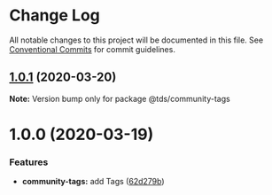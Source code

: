 # Change Log

All notable changes to this project will be documented in this file.
See [Conventional Commits](https://conventionalcommits.org) for commit guidelines.

## [1.0.1](https://github.com/telus/tds-community/compare/@tds/community-tags@1.0.0...@tds/community-tags@1.0.1) (2020-03-20)

**Note:** Version bump only for package @tds/community-tags





# 1.0.0 (2020-03-19)


### Features

* **community-tags:** add Tags ([62d279b](https://github.com/telus/tds-community/commit/62d279b))
